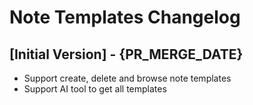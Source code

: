 # Note Templates Changelog

## [Initial Version] - {PR_MERGE_DATE}

- Support create, delete and browse note templates
- Support AI tool to get all templates